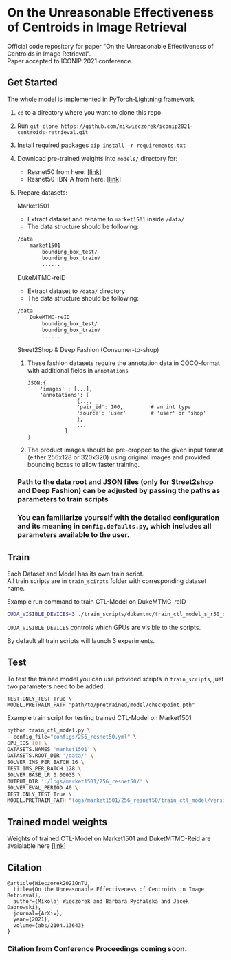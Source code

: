 # On the Unreasonable Effectiveness of Centroids in Image Retrieval


Official code repository for paper "On the Unreasonable Effectiveness of Centroids in Image Retrieval". \
Paper accepted to ICONIP 2021 conference.  
## Get Started

The whole model is implemented in PyTorch-Lightning framework.

1. `cd` to a directory where you want to clone this repo
2. Run `git clone https://github.com/mikwieczorek/iconip2021-centroids-retrieval.git`
3. Install required packages `pip install -r requirements.txt`
4. Download pre-trained weights into `models/` directory for:
    - Resnet50 from here: [[link]](https://download.pytorch.org/models/resnet50-19c8e357.pth)
    - Resnet50-IBN-A from here: [[link]](https://drive.google.com/open?id=1_r4wp14hEMkABVow58Xr4mPg7gvgOMto)

5. Prepare datasets:

    Market1501

    * Extract dataset and rename to `market1501` inside `/data/`
    * The data structure should be following:

    ```bash
    /data
        market1501
            bounding_box_test/
            bounding_box_train/
            ......
    ```
    DukeMTMC-reID

    * Extract dataset to `/data/` directory
    * The data structure should be following:

    ```bash
    /data
        DukeMTMC-reID
           	bounding_box_test/
           	bounding_box_train/
           	......
    ```

    Street2Shop & Deep Fashion (Consumer-to-shop)

    1. These fashion datasets require the annotation data in COCO-format with additional fields in `annotations`
        ```
        JSON:{
            'images' : [...],
            'annotations': [
                        {...,
                        'pair_id': 100,         # an int type
                        'source': 'user'        # 'user' or 'shop'
                        },
                        ...
                    ]
        }
        ```
    2. The product images should be pre-cropped to the given input format (either 256x128 or 320x320) using original images and provided bounding boxes to allow faster training.

    ### Path to the data root and JSON files (only for Street2shop and Deep Fashion) can be adjusted by passing the paths as parameters to train scripts
    ### You can familiarize yourself with the detailed configuration and its meaning in `config.defaults.py`, which includes all parameters available to the user.

## Train
Each Dataset and Model has its own train script.  
All train scripts are in `train_scirpts` folder with corresponding dataset name.

Example run command to train CTL-Model on DukeMTMC-reID
```bash
CUDA_VISIBLE_DEVICES=3 ./train_scripts/dukemtmc/train_ctl_model_s_r50_dukemtmc.sh
```
`CUDA_VISIBLE_DEVICES` controls which GPUs are visible to the scripts.

By default all train scripts will launch 3 experiments.

## Test
To test the trained model you can use provided scripts in `train_scripts`, just two parameters need to be added:  
    
    TEST.ONLY_TEST True \  
    MODEL.PRETRAIN_PATH "path/to/pretrained/model/checkpoint.pth"
    
Example train script for testing trained CTL-Model on Market1501
```bash
python train_ctl_model.py \
--config_file="configs/256_resnet50.yml" \
GPU_IDS [0] \
DATASETS.NAMES 'market1501' \
DATASETS.ROOT_DIR '/data/' \
SOLVER.IMS_PER_BATCH 16 \
TEST.IMS_PER_BATCH 128 \
SOLVER.BASE_LR 0.00035 \
OUTPUT_DIR './logs/market1501/256_resnet50/' \
SOLVER.EVAL_PERIOD 40 \
TEST.ONLY_TEST True \
MODEL.PRETRAIN_PATH "logs/market1501/256_resnet50/train_ctl_model/version_0/checkpoints/epoch=119.ckpt"
```

## Trained model weights

Weights of trained CTL-Model on Market1501 and DuketMTMC-Reid are avaialable here [[link]](https://drive.google.com/drive/folders/1NWD2Q0JGasGm9HTcOy4ZqsIqK4-IfknK)

## **Citation**

```
@article{Wieczorek2021OnTU,
  title={On the Unreasonable Effectiveness of Centroids in Image Retrieval},
  author={Mikolaj Wieczorek and Barbara Rychalska and Jacek Dabrowski},
  journal={ArXiv},
  year={2021},
  volume={abs/2104.13643}
}
```

### Citation from Conference Proceedings coming soon. 